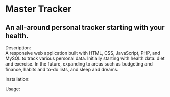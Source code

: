 # Master Tracker
## An all-around personal tracker starting with your health.

Description: <br>
A responsive web application built with HTML, CSS, JavaScript, PHP, and MySQL to track various personal data. Initially starting with health data: diet and exercise. In the future, expanding to areas such as budgeting and finance, habits and to-do lists, and sleep and dreams.

Installation: <br>

Usage: <br>
